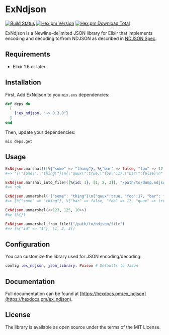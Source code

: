 # ExNdjson

[![Build Status](https://travis-ci.org/amrfaissal/ex_ndjson.svg?branch=master)](https://travis-ci.org/amrfaissal/ex_ndjson)
[![Hex.pm Version](https://img.shields.io/hexpm/v/ex_ndjson.svg?style=flat-square)](https://hex.pm/packages/ex_ndjson)
[![Hex.pm Download Total](https://img.shields.io/hexpm/dt/ex_ndjson.svg?style=flat-square)](https://hex.pm/packages/ex_ndjson)

ExNdjson is a Newline-delimited JSON library for Elixir that implements encoding and decoding to/from NDJSON as described in [NDJSON Spec](https://github.com/ndjson/ndjson-spec).

## Requirements

- Elixir 1.6 or later

## Installation

First, Add ExNdjson to you `mix.exs` dependencies:

```elixir
def deps do
  [
    {:ex_ndjson, "~> 0.3.0"}
  ]
end
```

Then, update your dependencies:

```shell
mix deps.get
```

## Usage

```elixir
ExNdjson.marshal!([%{"some" => "thing"}, %{"bar" => false, "foo" => 17, "quux" => true}])
#=> "{\"some\":\"thing\"}\n{\"quux\":true,\"foo\":17,\"bar\":false}\n"

ExNdjson.marshal_into_file!([%{id: 1}, [1, 2, 3]], "/path/to/dump.ndjson")
#=> :ok

ExNdjson.unmarshal('{"some": "thing"}\n{"quux":true, "foo":17, "bar": false}\r\n')
#=> [%{"some" => "thing"}, %{"bar" => false, "foo" => 17, "quux" => true}]

ExNdjson.unmarshal(<<123, 125, 10>>)
#=> [%{}]

ExNdjson.unmarshal_from_file!("/path/to/ndjson/file")
#=> [%{"id" => "1"}, [1, 2, 3]]
```

## Configuration

You can customize the library used for JSON encoding/decoding:

```elixir
config :ex_ndjson, json_library: Poison # Defaults to Jason
```

## Documentation

Full documentation can be found at [https://hexdocs.pm/ex_ndjson](https://hexdocs.pm/ex_ndjson).

## License

The library is available as open source under the terms of the MIT License.
